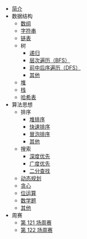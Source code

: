 - [简介](/ "简介")
- 数据结构
  - [数组](data-structure/array/ "数组")
  - [字符串](data-structure/string/ "字符串")
  - [链表](data-structure/linked_list/ "链表")
  - 树
    - [递归](data-structure/tree/recursion/ "递归")
    - [层次遍历（BFS）](data-structure/tree/bfs/ "层次遍历（BFS）")
    - [前中后序遍历（DFS）](data-structure/tree/dfs/ "前中后序遍历（DFS）")
    - [其他](data-structure/tree/other/ "其他")
  - [堆](data-structure/heap/ "堆")
  - [栈](data-structure/stack/ "栈")
  - [哈希表](data-structure/hash/ "哈希表")
- 算法思想
  - 排序
    - [堆排序](algorithm/sort/heap/ "堆排序")
    - [快速排序](algorithm/sort/quick/ "快速排序")
    - [冒泡排序](algorithm/sort/bubble/ "冒泡排序")
    - [其他](algorithm/sort/other/ "其他")
  - 搜索
    - [深度优先](algorithm/research/dfs/ "深度优先")
    - [广度优先](algorithm/research/bfs/ "广度优先")
    - [二分查找](algorithm/research/binary-search/ "二分查找")
  - [动态规划](algorithm/dynamic/ "动态规划")
  - [贪心](algorithm/greedy/ "贪心")
  - [位运算](algorithm/bit/ "位运算")
  - [数学题](algorithm/math/ "数学题")
  - [其他](algorithm/other/ "其他")
- 周赛
  - [第 121 场周赛](weekly/121/ "第 121 场周赛")
  - [第 122 场周赛](weekly/122/ "第 122 场周赛")